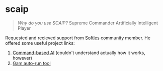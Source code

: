 # scaip
> _Why do you use SCAIP?_
Supreme Commander Artificially Intelligent Player  

Requested and recieved support from [Softles](https://github.com/HardlySoftly) community member. He offered some useful project links:
1. [Command-based AI](https://github.com/HardlySoftly/DilliDalli) (couldn't understand actually how it works, however)
2. [Gam auto-run tool](https://github.com/HardlySoftly/FAF-AI-Autorun)
